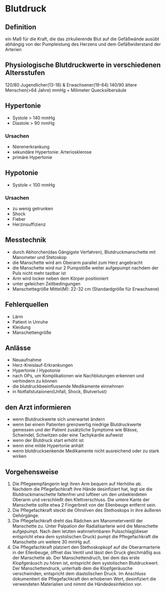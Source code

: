 # Blutdruck
## Definition
ein Maß für die Kraft, die das zirkulierende Blut auf die Gefäßwände ausübt  
abhängig von der Pumpleistung des Herzens und dem Gefäßwiderstand der Arterien  
## Physiologische Blutdruckwerte in verschiedenen Altersstufen
120/80  Jugendlicher(13-18) & Erwachsener(19-64)
140/90  ältere Menschen(>64 Jahre)
mmHg = Milimeter Quecksilbersäule
## Hypertonie
- Systole > 140 mmHg
- Diastole > 90 mmHg
### Ursachen
- Nierenerkrankung
- sekundäre Hypertonie: Arteriosklerose
- primäre Hypertonie
## Hypotonie
- Systole < 100 mmHg
### Ursachen
- zu wenig getrunken  
- Shock  
- Fieber  
- Herzinsuffizienz
## Messtechnik
- durch Abhorchen(das Gängigste Verfahren), Blutdruckmanschette mit Manometer und Stetoskop  
- die Manschette wird am Oberarm parallel zum Herz angebracht
- die Manschette wird nur 2 Pumpstöße weiter aufgepumpt nachdem der Puls nicht mehr tastbar ist
- Arm wird locker neben dem Körper positioniert
- unter geleichen Zeitbedingungen
- Manschettegröße
Mittel(M): 22-32 cm (Standardgröße für Erwachsene)
## Fehlerquellen
- Lärm
- Patient in Unruhe
- Kleidung
- Manschettengröße
## Anlässe
- Neuaufnahme  
- Herz-Kreislauf-Erkrankungen  
- Hypertonie / Hypotonie  
- nach OPs, um Komplikationen wie Nachblutungen erkennen und verhindern zu können
- die blutdruckbeeinflussende Medikamente einnehmen
- in Notfallstutaionen(Unfall, Shock, Blutverlust)
## den Arzt informieren
- wenn Blutdruckwerte sich unerwartet ändern  
- wenn bei einem Patienten grenzwertig niedrige Blutdruckwerte gemessen und der Patient zusätzliche Symptome wie Blässe, Schwindel, Schwitzen oder eine Tachykardie aufweist  
- wenn der Blutdruck start erhöht ist  
- wenn eine milde Hypertonie anhält  
- wenn blutdrucksenkende Medikamente nicht ausreichend oder zu stark wirken
## Vorgehensweise
1. Die Pflegeempfängerin legt ihren Arm bequem auf Herhöhe ab. Nachdem die Pflegefachkraft ihre Hände desinfiziert hat, legt sie die Blutdruckmanschette faltenfrei und luftleer um den unbekleideten Oberarm und verschließt den Klettverschluss. Die untere Kante der Manschette sollte etwa 2 Fingerbreit von der Ellenbeuge entfernt sein.  
2. Die Pflegefachkraft steckt die Ohroliven des Stethoskops in ihre äußeren Gehörgänge.  
3. Die Pflegefachkraft dreht das Rädchen am Manometerventil der Manschette zu. Unter Palpation der Radialisarterie wird die Manschette aufgepumpt. Nach dem letzten wahrnehmbaren Pulsschlag(dieser entspricht etwa dem systolischen Druck) pumpt die Pflegefachkraft die Manschette um weitere 30 mmHg auf.  
4. Die Pflegefachkraft platziert den Stethoskopkopf auf die Oberarmarterie in der Ellenbeuge, öffnet das Ventil und lässt den Druck gleichmäßig aus der Manschette ab. Der Manschettendruch, bei dem das erste Klopfgeräusch zu hören ist, entspricht dem systolischen Blutdruckwert. Der Manschettendruck, unterhalb dem die Klopfgeräusche verschwinden, entspricht dem diastolischen Druck. Im Anschluss dokumentiert die Pflegefachkraft den erhobenen Wert, desinfiziert die verwendeten Materialien und nimmt die Händedesinfektion vor.  
